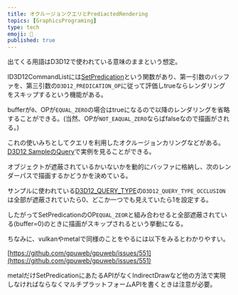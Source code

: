 ```yaml
---
title: オクルージョンクエリとPrediactedRendering
topics: [GraphicsPrograming]
type: tech
emoji: 💛
published: true
---
```



出てくる用語はD3D12で使われている意味のままという想定。

ID3D12CommandListには[SetPredication](https://docs.microsoft.com/en-us/windows/win32/api/d3d12/nf-d3d12-id3d12graphicscommandlist-setpredication)という関数があり、第一引数のバッファを、第三引数の`D3D12_PREDICATION_OP`に従って評価しtrueならレンダリングをスキップするという機能がある。

bufferが`0`、OPが`EQUAL_ZERO`の場合はtrueになるので以降のレンダリングを省略することができる。(当然、OPが`NOT_EAQUAL_ZERO`ならばfalseなので描画がされる。)

これの使いみちとしてクエリを利用したオクルージョンカリングなどがある。[D3D12 SampleのQuery](https://docs.microsoft.com/en-us/windows/win32/direct3d12/predication-queries)で実例を見ることができる。

オブジェクトが遮蔽されているかいないかを動的にバッファに格納し、次のレンダーパスで描画するかどうかを決めている。

サンプルに使われている[D3D12_QUERY_TYPE](https://docs.microsoft.com/en-us/windows/win32/api/d3d12/ne-d3d12-d3d12_query_type)の`D3D12_QUERY_TYPE_OCCLUSION`は全部が遮蔽されていたら0、どこか一つでも見えていたら1を設定する。

したがってSetPredicationのOP`EQUAL_ZEOR`と組み合わせると全部遮蔽されている(buffer=0)のときに描画がスキップされるという挙動になる。

ちなみに、vulkanやmetalで同様のことをやるには以下をみるとわかりやすい。

[https://github.com/gpuweb/gpuweb/issues/551](https://github.com/gpuweb/gpuweb/issues/551)

metalだけSetPredicationにあたるAPIがなくIndirectDrawなど他の方法で実現しなければならなくマルチプラットフォームAPIを書くときは注意が必要。